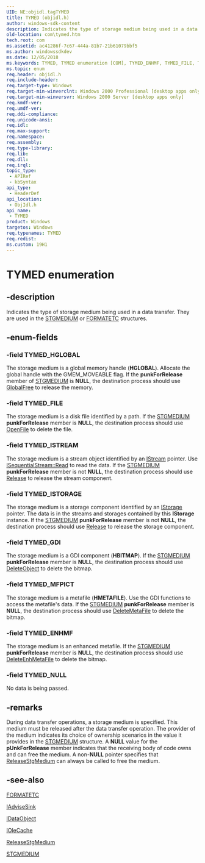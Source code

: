 ```yaml
---
UID: NE:objidl.tagTYMED
title: TYMED (objidl.h)
author: windows-sdk-content
description: Indicates the type of storage medium being used in a data transfer. They are used in the STGMEDIUM or FORMATETC structures.
old-location: com\tymed.htm
tech.root: com
ms.assetid: ac41286f-7c67-444a-81b7-21b61079bbf5
ms.author: windowssdkdev
ms.date: 12/05/2018
ms.keywords: TYMED, TYMED enumeration [COM], TYMED_ENHMF, TYMED_FILE, TYMED_GDI, TYMED_HGLOBAL, TYMED_ISTORAGE, TYMED_ISTREAM, TYMED_MFPICT, TYMED_NULL, _ole_TYMED, com.tymed, objidl/TYMED, objidl/TYMED_ENHMF, objidl/TYMED_FILE, objidl/TYMED_GDI, objidl/TYMED_HGLOBAL, objidl/TYMED_ISTORAGE, objidl/TYMED_ISTREAM, objidl/TYMED_MFPICT, objidl/TYMED_NULL
ms.topic: enum
req.header: objidl.h
req.include-header: 
req.target-type: Windows
req.target-min-winverclnt: Windows 2000 Professional [desktop apps only]
req.target-min-winversvr: Windows 2000 Server [desktop apps only]
req.kmdf-ver: 
req.umdf-ver: 
req.ddi-compliance: 
req.unicode-ansi: 
req.idl: 
req.max-support: 
req.namespace: 
req.assembly: 
req.type-library: 
req.lib: 
req.dll: 
req.irql: 
topic_type:
 - APIRef
 - kbSyntax
api_type:
 - HeaderDef
api_location:
 - ObjIdl.h
api_name:
 - TYMED
product: Windows
targetos: Windows
req.typenames: TYMED
req.redist: 
ms.custom: 19H1
---
```


# TYMED enumeration


## -description


Indicates the type of storage medium being used in a data transfer. They are used in the <a href="https://msdn.microsoft.com/5d05819a-10db-4d8e-91e4-8a7c05885cde">STGMEDIUM</a> or <a href="https://msdn.microsoft.com/4478eb9a-84a1-4f3a-8290-94b8dd20c081">FORMATETC</a> structures.


## -enum-fields




### -field TYMED_HGLOBAL

The storage medium is a global memory handle (<b>HGLOBAL</b>). Allocate the global handle with the GMEM_MOVEABLE flag. If the <b>punkForRelease</b> member of <a href="https://msdn.microsoft.com/5d05819a-10db-4d8e-91e4-8a7c05885cde">STGMEDIUM</a> is <b>NULL</b>, the destination process should use <a href="https://msdn.microsoft.com/5fe910ac-f857-45ca-9c0f-4f9ba3c5e61b">GlobalFree</a> to release the memory.


### -field TYMED_FILE

The storage medium is a disk file identified by a path. If the <a href="https://msdn.microsoft.com/5d05819a-10db-4d8e-91e4-8a7c05885cde">STGMEDIUM</a> <b>punkForRelease</b> member is <b>NULL</b>, the destination process should use <a href="https://msdn.microsoft.com/800f4d40-252a-44fe-b10d-348c22d69355">OpenFile</a> to delete the file.


### -field TYMED_ISTREAM

The storage medium is a stream object identified by an <a href="https://msdn.microsoft.com/c6f60e37-eadc-46a1-94f6-cacc23613531">IStream</a> pointer. Use <a href="https://msdn.microsoft.com/934a90bb-5ed0-4d80-9906-352ad8586655">ISequentialStream::Read</a> to read the data. If the <a href="https://msdn.microsoft.com/5d05819a-10db-4d8e-91e4-8a7c05885cde">STGMEDIUM</a> <b>punkForRelease</b> member is not <b>NULL</b>, the destination process should use <a href="https://msdn.microsoft.com/4b494c6f-f0ee-4c35-ae45-ed956f40dc7a">Release</a> to release the stream component.


### -field TYMED_ISTORAGE

The storage medium is a storage component identified by an <a href="https://msdn.microsoft.com/2f454538-0f40-4811-b908-cd317ef79487">IStorage</a> pointer. The data is in the streams and storages contained by this <b>IStorage</b> instance. If the <a href="https://msdn.microsoft.com/5d05819a-10db-4d8e-91e4-8a7c05885cde">STGMEDIUM</a> <b>punkForRelease</b> member is not <b>NULL</b>, the destination process should use <a href="https://msdn.microsoft.com/4b494c6f-f0ee-4c35-ae45-ed956f40dc7a">Release</a> to release the storage component.


### -field TYMED_GDI

The storage medium is a GDI component (<b>HBITMAP</b>). If the <a href="https://msdn.microsoft.com/5d05819a-10db-4d8e-91e4-8a7c05885cde">STGMEDIUM</a> <b>punkForRelease</b> member is <b>NULL</b>, the destination process should use <a href="https://msdn.microsoft.com/cc679af0-6839-4c83-9c42-39d7ededda40">DeleteObject</a> to delete the bitmap.


### -field TYMED_MFPICT

The storage medium is a metafile (<b>HMETAFILE</b>). Use the GDI functions to access the metafile's data. If the <a href="https://msdn.microsoft.com/5d05819a-10db-4d8e-91e4-8a7c05885cde">STGMEDIUM</a> <b>punkForRelease</b> member is <b>NULL</b>, the destination process should use <a href="https://msdn.microsoft.com/51766282-f185-4e29-a36e-1069d9d61f7c">DeleteMetaFile</a> to delete the bitmap.


### -field TYMED_ENHMF

The storage medium is an enhanced metafile. If the <a href="https://msdn.microsoft.com/5d05819a-10db-4d8e-91e4-8a7c05885cde">STGMEDIUM</a> <b>punkForRelease</b> member is <b>NULL</b>, the destination process should use <a href="https://msdn.microsoft.com/d3b93b3b-fa0b-4480-8348-19919c9e904d">DeleteEnhMetaFile</a> to delete the bitmap.


### -field TYMED_NULL

No data is being passed.



## -remarks



During data transfer operations, a storage medium is specified. This medium must be released after the data transfer operation. The provider of the medium indicates its choice of ownership scenarios in the value it provides in the <a href="https://msdn.microsoft.com/5d05819a-10db-4d8e-91e4-8a7c05885cde">STGMEDIUM</a> structure. A <b>NULL</b> value for the <b>pUnkForRelease</b> member indicates that the receiving body of code owns and can free the medium. A non-<b>NULL</b> pointer specifies that <a href="https://msdn.microsoft.com/da7d7bcb-0b5b-4053-8f0e-ff311c424375">ReleaseStgMedium</a> can always be called to free the medium.




## -see-also




<a href="https://msdn.microsoft.com/4478eb9a-84a1-4f3a-8290-94b8dd20c081">FORMATETC</a>



<a href="https://msdn.microsoft.com/bc9f217a-75bd-4155-9d00-df44b00cf0e5">IAdviseSink</a>



<a href="https://msdn.microsoft.com/8a002deb-2727-456c-8078-a9b0d5893ed4">IDataObject</a>



<a href="https://msdn.microsoft.com/b5ef85d0-b54e-4831-87f1-ac6763179181">IOleCache</a>



<a href="https://msdn.microsoft.com/da7d7bcb-0b5b-4053-8f0e-ff311c424375">ReleaseStgMedium</a>



<a href="https://msdn.microsoft.com/5d05819a-10db-4d8e-91e4-8a7c05885cde">STGMEDIUM</a>
 

 

